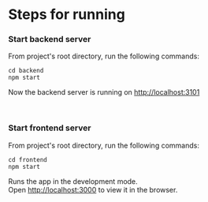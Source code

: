 # Steps for running

### Start backend server

From project's root directory, run the following commands:

```
cd backend
npm start
```

Now the backend server is running on [http://localhost:3101](http://localhost:3101)

<p>&nbsp;</p>

### Start frontend server

From project's root directory, run the following commands:

```
cd frontend
npm start
```

Runs the app in the development mode.\
Open [http://localhost:3000](http://localhost:3000) to view it in the browser.
